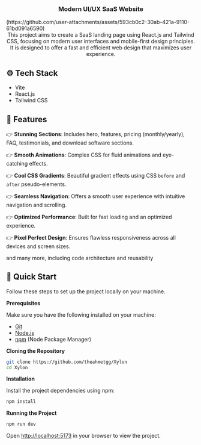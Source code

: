 <h3 align="center">Modern UI/UX SaaS Website</h3>
(https://github.com/user-attachments/assets/593cb0c2-30ab-421a-9110-61bd091a6590)


<div align="center">
    This project aims to create a SaaS landing page using React.js and Tailwind CSS, focusing on modern user interfaces and mobile-first design principles. It is designed to offer a fast and efficient web design that maximizes user experience.</div></div>

## <a>⚙️ Tech Stack</a>

- Vite
- React.js
- Tailwind CSS

## <a>🔋 Features</a>

👉 **Stunning Sections**: Includes hero, features, pricing (monthly/yearly), FAQ, testimonials, and download software sections.

👉 **Smooth Animations**: Complex CSS for fluid animations and eye-catching effects.

👉 **Cool CSS Gradients**: Beautiful gradient effects using CSS `before` and `after` pseudo-elements.

👉 **Seamless Navigation**: Offers a smooth user experience with intuitive navigation and scrolling.

👉 **Optimized Performance**: Built for fast loading and an optimized experience.

👉 **Pixel Perfect Design**: Ensures flawless responsiveness across all devices and screen sizes.

and many more, including code architecture and reusability

## <a>🤸 Quick Start</a>

Follow these steps to set up the project locally on your machine.

**Prerequisites**

Make sure you have the following installed on your machine:

- [Git](https://git-scm.com/)
- [Node.js](https://nodejs.org/en)
- [npm](https://www.npmjs.com/) (Node Package Manager)

**Cloning the Repository**

```bash
git clone https://github.com/theahmetgg/Xylon
cd Xylon
```

**Installation**

Install the project dependencies using npm:

```bash
npm install
```

**Running the Project**

```bash
npm run dev
```

Open [http://localhost:5173](http://localhost:5173) in your browser to view the project.

